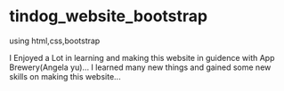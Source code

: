 # tindog_website_bootstrap
using html,css,bootstrap


I Enjoyed a Lot in learning and making this website in guidence with App Brewery(Angela yu)...
I learned many new things and gained some new skills on making this website... 
